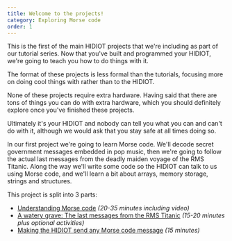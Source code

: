 ```yaml
---
title: Welcome to the projects!
category: Exploring Morse code
order: 1
---
```


This is the first of the main HIDIOT projects that we're including as part of our tutorial series. Now that you've built and programmed your HIDIOT, we're going to teach you how to do things with it.

The format of these projects is less formal than the tutorials, focusing more on doing cool things with rather than to the HIDIOT.

None of these projects require extra hardware. Having said that there are tons of things you can do with extra hardware, which you should definitely explore once you've finished these projects.

Ultimately it's your HIDIOT and nobody can tell you what you can and can't do with it, although we would ask that you stay safe at all times doing so.

In our first project we're going to learn Morse code. We'll decode secret government messages embedded in pop music, then we're going to follow the actual last messages from the deadly maiden voyage of the RMS Titanic. Along the way we'll write some code so the HIDIOT can talk to us using Morse code, and we'll learn a bit about arrays, memory storage, strings and structures.

This project is split into 3 parts:

* [Understanding Morse code](/exploring_morse_code/understanding_morse_code/) *(20-35 minutes including video)*
* [A watery grave: The last messages from the RMS Titanic](/exploring_morse_code/a_watery_grave/) *(15-20 minutes plus optional activities)*
* [Making the HIDIOT send any Morse code message](/exploring_morse_code/morse_messenger_upgrades/) *(15 minutes)*
